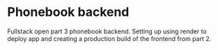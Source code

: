 # Phonebook backend

Fullstack open part 3 phonebook backend. Setting up using render to deploy app and creating a production build of the frontend from part 2. 
